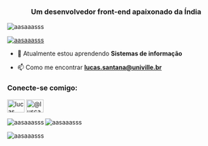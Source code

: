 <h3 align="center">Um desenvolvedor front-end apaixonado da Índia</h3>

<p align="left"> <img src="https://komarev.com/ghpvc/?username=aasaaasss&label=Profile%20views&color= 0e75b6&style=flat" alt="aasaaasss" /> </p>

<p align="left"> <a href="https://github.com/ryo-ma/github-profile-trophy"><img src ="https://github-profile-trophy.vercel.app/?username=aasaaasss" alt="aasaaasss" /></a> </p>

- 🌱 Atualmente estou aprendendo **Sistemas de informação**

- 📫 Como me encontrar **lucas.santana@univille.br**

<h3 align="left">Conecte-se comigo:</h3>
<p align="left">
<a href="https://fb.com/lucas gabriel santana" target="blank"><img align="center" src="https://raw.githubusercontent.com/rahuldkjain/github-profile-readme -generator/master/src/images/icons/Social/facebook.svg" alt="lucas gabriel santana" height="30" width="40" /></a>
<a href="https://instagram .com/@luscas_g.ss" target="blank"><img align="center" src="https://raw.githubusercontent.com/rahuldkjain/github-profile-readme-generator/master/src/images/ icons/Social/instagram.svg" alt="@luscas_g.ss" height="30" width="40" /></a>
</p>

<p><img align="left" src="https ://github-readme-stats.vercel.app/api/top-langs?username=aasaaasss&show_icons=true&locale=en&layout=compact" alt="aasaaasss" /></p>

<p> <img align="center" src="https://github-readme-stats.vercel.app/api?username=aasaaasss&show_icons=true&locale=en" alt="aasaaasss" /></p>

<p><img align="center" src="https://github-readme-streak-stats.herokuapp.com/?user=aasaaasss&" alt="aasaaasss" /></p>
